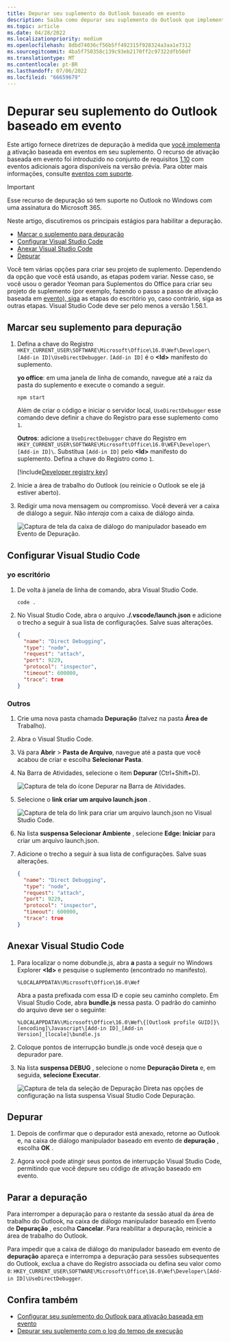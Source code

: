 ```yaml
---
title: Depurar seu suplemento do Outlook baseado em evento
description: Saiba como depurar seu suplemento do Outlook que implementa a ativação baseada em evento.
ms.topic: article
ms.date: 04/28/2022
ms.localizationpriority: medium
ms.openlocfilehash: 8dbd74036cf56b5ff492315f928324a3aa1e7312
ms.sourcegitcommit: 4ba5f750358c139c93eb2170ff2c97322dfb50df
ms.translationtype: MT
ms.contentlocale: pt-BR
ms.lasthandoff: 07/06/2022
ms.locfileid: "66659679"
---
```

# <a name="debug-your-event-based-outlook-add-in"></a>Depurar seu suplemento do Outlook baseado em evento

Este artigo fornece diretrizes de depuração à medida que [você implementa a](autolaunch.md) ativação baseada em eventos em seu suplemento. O recurso de ativação baseada em evento foi introduzido no conjunto de requisitos [1.10](/javascript/api/requirement-sets/outlook/requirement-set-1.10/outlook-requirement-set-1.10) com eventos adicionais agora disponíveis na versão prévia. Para obter mais informações, consulte [eventos com suporte](autolaunch.md#supported-events).

> [!IMPORTANT]
> Esse recurso de depuração só tem suporte no Outlook no Windows com uma assinatura do Microsoft 365.

Neste artigo, discutiremos os principais estágios para habilitar a depuração.

- [Marcar o suplemento para depuração](#mark-your-add-in-for-debugging)
- [Configurar Visual Studio Code](#configure-visual-studio-code)
- [Anexar Visual Studio Code](#attach-visual-studio-code)
- [Depurar](#debug)

Você tem várias opções para criar seu projeto de suplemento. Dependendo da opção que você está usando, as etapas podem variar. Nesse caso, se você usou o gerador Yeoman para Suplementos do Office para criar seu projeto de suplemento (por exemplo, fazendo o passo a passo de ativação baseada em [evento), siga](autolaunch.md) as etapas do escritório yo, caso contrário, siga as outras  etapas. Visual Studio Code deve ser pelo menos a versão 1.56.1.

## <a name="mark-your-add-in-for-debugging"></a>Marcar seu suplemento para depuração

1. Defina a chave do Registro `HKEY_CURRENT_USER\SOFTWARE\Microsoft\Office\16.0\Wef\Developer\[Add-in ID]\UseDirectDebugger`. `[Add-in ID]` é o **\<Id\>** manifesto do suplemento.

    **yo office**: em uma janela de linha de comando, navegue até a raiz da pasta do suplemento e execute o comando a seguir.

    ```command&nbsp;line
    npm start
    ```

    Além de criar o código e iniciar o servidor local, `UseDirectDebugger` esse comando deve definir a chave do Registro para esse suplemento como `1`.

    **Outros**: adicione a `UseDirectDebugger` chave do Registro em `HKEY_CURRENT_USER\SOFTWARE\Microsoft\Office\16.0\WEF\Developer\[Add-in ID]\`. Substitua `[Add-in ID]` pelo **\<Id\>** manifesto do suplemento. Defina a chave do Registro como `1`.

    [!include[Developer registry key](../includes/developer-registry-key.md)]

1. Inicie a área de trabalho do Outlook (ou reinicie o Outlook se ele já estiver aberto).
1. Redigir uma nova mensagem ou compromisso. Você deverá ver a caixa de diálogo a seguir. Não *interaja* com a caixa de diálogo ainda.

    ![Captura de tela da caixa de diálogo do manipulador baseado em Evento de Depuração.](../images/outlook-win-autolaunch-debug-dialog.png)

## <a name="configure-visual-studio-code"></a>Configurar Visual Studio Code

### <a name="yo-office"></a>yo escritório

1. De volta à janela de linha de comando, abra Visual Studio Code.

    ```command&nbsp;line
    code .
    ```

1. No Visual Studio Code, abra o arquivo **./.vscode/launch.json** e adicione o trecho a seguir à sua lista de configurações. Salve suas alterações.

    ```json
    {
      "name": "Direct Debugging",
      "type": "node",
      "request": "attach",
      "port": 9229,
      "protocol": "inspector",
      "timeout": 600000,
      "trace": true
    }
    ```

### <a name="other"></a>Outros

1. Crie uma nova pasta chamada **Depuração** (talvez na pasta **Área de** Trabalho).
1. Abra o Visual Studio Code.
1. Vá para **Abrir** > **Pasta de Arquivo**, navegue até a pasta que você acabou de criar e escolha **Selecionar Pasta**.
1. Na Barra de Atividades, selecione o item **Depurar** (Ctrl+Shift+D).

    ![Captura de tela do ícone Depurar na Barra de Atividades.](../images/vs-code-debug.png)

1. Selecione o **link criar um arquivo launch.json** .

    ![Captura de tela do link para criar um arquivo launch.json no Visual Studio Code.](../images/vs-code-create-launch.json.png)

1. Na lista **suspensa Selecionar Ambiente** , selecione **Edge: Iniciar** para criar um arquivo launch.json.
1. Adicione o trecho a seguir à sua lista de configurações. Salve suas alterações.

    ```json
    {
      "name": "Direct Debugging",
      "type": "node",
      "request": "attach",
      "port": 9229,
      "protocol": "inspector",
      "timeout": 600000,
      "trace": true
    }
    ```

## <a name="attach-visual-studio-code"></a>Anexar Visual Studio Code

1. Para localizar o nome dobundle.js, abra **a** pasta a seguir no Windows Explorer **\<Id\>** e pesquise o suplemento (encontrado no manifesto).

    ```text
    %LOCALAPPDATA%\Microsoft\Office\16.0\Wef
    ```

    Abra a pasta prefixada com essa ID e copie seu caminho completo. Em Visual Studio Code, abra **bundle.js** nessa pasta. O padrão do caminho do arquivo deve ser o seguinte:

    `%LOCALAPPDATA%\Microsoft\Office\16.0\Wef\{[Outlook profile GUID]}\[encoding]\Javascript\[Add-in ID]_[Add-in Version]_[locale]\bundle.js`

1. Coloque pontos de interrupção bundle.js onde você deseja que o depurador pare.
1. Na lista **suspensa DEBUG** , selecione o nome **Depuração Direta** e, em seguida, **selecione Executar**.

    ![Captura de tela da seleção de Depuração Direta nas opções de configuração na lista suspensa Visual Studio Code Depuração.](../images/outlook-win-autolaunch-debug-vsc.png)

## <a name="debug"></a>Depurar

1. Depois de confirmar que o depurador está anexado, retorne ao Outlook e, na caixa de diálogo manipulador baseado em evento de **depuração** , escolha **OK** .

1. Agora você pode atingir seus pontos de interrupção Visual Studio Code, permitindo que você depure seu código de ativação baseado em evento.

## <a name="stop-debugging"></a>Parar a depuração

Para interromper a depuração para o restante da sessão atual da área de trabalho do Outlook, na caixa de diálogo manipulador baseado em Evento de **Depuração** , escolha **Cancelar**. Para reabilitar a depuração, reinicie a área de trabalho do Outlook.

Para impedir que a caixa de diálogo do manipulador baseado em evento de **depuração** apareça e interrompa a depuração para sessões subsequentes do Outlook, exclua a chave do Registro associada ou defina seu valor como `0`: `HKEY_CURRENT_USER\SOFTWARE\Microsoft\Office\16.0\Wef\Developer\[Add-in ID]\UseDirectDebugger`.

## <a name="see-also"></a>Confira também

- [Configurar seu suplemento do Outlook para ativação baseada em evento](autolaunch.md)
- [Depurar seu suplemento com o log do tempo de execução](../testing/runtime-logging.md#runtime-logging-on-windows)
